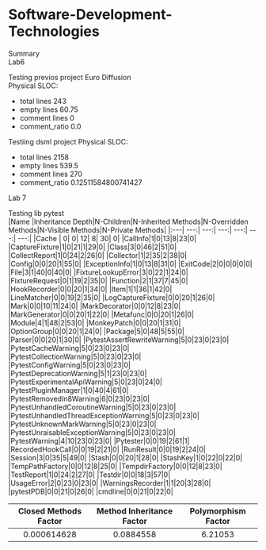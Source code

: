 # Software-Development-Technologies

Summary<br>
Lab6<br>

Testing previos project Euro Diffusion<br>
Physical SLOC:<br>
* total lines 243
* empty lines 60.75
* comment lines 0
* comment_ratio 0.0

Testiing dsml project
Physical SLOC:
* total lines 2158
* empty lines 539.5
* comment lines 270
* comment_ratio 0.12511584800741427


Lab 7<br>

Testing lib pytest<br>
|Name  |Inheritance Depth|N-Children|N-Inherited Methods|N-Overridden Methods|N-Visible Methods|N-Private Methods|
|:---|             ---:|      ---:|               ---:|                ---:|             ---:|             ---:|
|Cache |                0|         0|                 12|                   8|               30|                0|
|CallInfo|1|0|13|8|23|0|
|CaptureFixture|1|0|21|1|29|0|
|Class|3|0|46|2|51|0|
|CollectReport|1|0|24|2|26|0|
|Collector|1|2|35|2|38|0|
|Config|0|0|20|1|55|0|
|ExceptionInfo|1|0|13|8|31|0|
|ExitCode|2|0|0|0|0|0|
|File|3|1|40|0|40|0|
|FixtureLookupError|3|0|22|1|24|0|
|FixtureRequest|0|1|19|2|35|0|
|Function|2|1|37|7|45|0|
|HookRecorder|0|0|20|1|34|0|
|Item|1|1|36|1|42|0|
|LineMatcher|0|0|19|2|35|0|
|LogCaptureFixture|0|0|20|1|26|0|
|Mark|0|0|10|11|24|0|
|MarkDecorator|0|0|12|8|23|0|
|MarkGenerator|0|0|20|1|22|0|
|Metafunc|0|0|20|1|26|0|
|Module|4|1|48|2|53|0|
|MonkeyPatch|0|0|20|1|31|0|
|OptionGroup|0|0|20|1|24|0|
|Package|5|0|48|5|55|0|
|Parser|0|0|20|1|30|0|
|PytestAssertRewriteWarning|5|0|23|0|23|0|
|PytestCacheWarning|5|0|23|0|23|0|
|PytestCollectionWarning|5|0|23|0|23|0|
|PytestConfigWarning|5|0|23|0|23|0|
|PytestDeprecationWarning|5|1|23|0|23|0|
|PytestExperimentalApiWarning|5|0|23|0|24|0|
|PytestPluginManager|1|0|40|4|61|0|
|PytestRemovedIn8Warning|6|0|23|0|23|0|
|PytestUnhandledCoroutineWarning|5|0|23|0|23|0|
|PytestUnhandledThreadExceptionWarning|5|0|23|0|23|0|
|PytestUnknownMarkWarning|5|0|23|0|23|0|
|PytestUnraisableExceptionWarning|5|0|23|0|23|0|
|PytestWarning|4|10|23|0|23|0|
|Pytester|0|0|19|2|61|1|
|RecordedHookCall|0|0|19|2|21|0|
|RunResult|0|0|19|2|24|0|
|Session|3|0|35|5|49|0|
|Stash|0|0|20|1|28|0|
|StashKey|1|0|22|0|22|0|
|TempPathFactory|0|0|12|8|25|0|
|TempdirFactory|0|0|12|8|23|0|
|TestReport|1|0|24|2|27|0|
|Testdir|0|0|18|3|57|0|
|UsageError|2|0|23|0|23|0|
|WarningsRecorder|1|1|20|3|28|0|
|pytestPDB|0|0|21|0|26|0|
|cmdline|0|0|21|0|22|0|

|Closed Methods Factor|Method Inheritance Factor|Polymorphism Factor|
|:----:               |                   :----:|             :----:|
|0.000614628          |                0.0884558|            6.21053|
